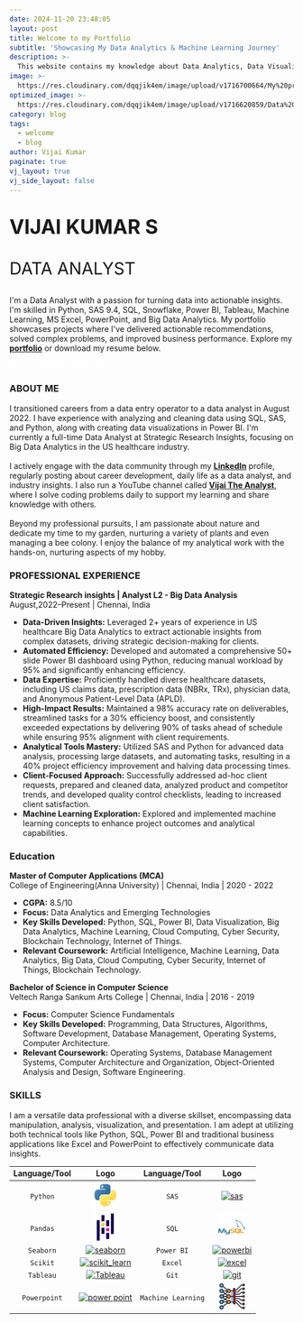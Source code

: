 ```yaml
---
date: 2024-11-20 23:48:05
layout: post
title: Welcome to my Portfolio
subtitle: 'Showcasing My Data Analytics & Machine Learning Journey'
description: >-
  This website contains my knowledge about Data Analytics, Data Visualization, Machine Learning.
image: >-
  https://res.cloudinary.com/dqqjik4em/image/upload/v1716700664/My%20profile_shadow.png
optimized_image: >-
  https://res.cloudinary.com/dqqjik4em/image/upload/v1716620859/Data%20analytics2_flip.jpg
category: blog
tags:
  - welcome
  - blog
author: Vijai Kumar
paginate: true
vj_layout: true
vj_side_layout: false
---
```

<p style="font-size: 35px;"><b>VIJAI KUMAR S</b></p>
<p style="font-size: 30px;">DATA ANALYST</p>
I'm a Data Analyst with a passion for turning data into actionable insights. I'm skilled in Python, SAS 9.4, SQL, Snowflake, Power BI, Tableau, Machine Learning, MS Excel, PowerPoint, and Big Data Analytics. My portfolio showcases projects where I've delivered actionable recommendations, solved complex problems, and improved business performance. Explore my <b><a href="https://vijaikumarsvk.github.io/">portfolio</a></b>  or download my resume below.

<a href="https://drive.google.com/file/d/17uXqBeHY2jkYe0oNRF4RWfQxjnZNvJmS/view?usp=sharing" class = "vj_resume_download_button" style="color:white;" onMouseOver="this.style.color='black'" onMouseOut="this.style.color='white'">DOWNLOAD MY RESUME</a>

<!-- > Curabitur blandit tempus porttitor. Nullam quis risus eget urna mollis ornare vel eu leo. Nullam id dolor id nibh ultricies vehicula ut id elit. -->

<!-- <div class = 'container_vj'>
<div class = 'about_me_text_vj'> -->
<h3 style = "max-width: 1120px;">ABOUT ME</h3>
<p>
I transitioned careers from a data entry operator to a data analyst in August 2022. I have experience with analyzing and cleaning data using SQL, SAS, and Python, along with creating data visualizations in Power BI. I'm currently a full-time Data Analyst at Strategic Research Insights, focusing on Big Data Analytics in the US healthcare industry.
<br><br>
I actively engage with the data community through my <b><a href = "https://www.linkedin.com/in/vijai-kumar-s/">LinkedIn</a></b> profile, regularly posting about career development, daily life as a data analyst, and industry insights. I also run a YouTube channel called <b><a href = "https://www.youtube.com/channel/UCS98bvXUXZOYQT0AbBcfD7Q">Vijai The Analyst</a></b>, where I solve coding problems daily to support my learning and share knowledge with others.
<br><br>
Beyond my professional pursuits, I am passionate about nature and dedicate my time to my garden, nurturing a variety of plants and even managing a bee colony. I enjoy the balance of my analytical work with the hands-on, nurturing aspects of my hobby.
</p>

<h3 style = "max-width: 1120px;">PROFESSIONAL EXPERIENCE</h3>
<p><b>Strategic Research insights | Analyst L2 - Big Data Analysis</b><br>
August,2022–Present | Chennai, India</p>

<!-- <ul style = "box-sizing: unset; padding: 0px;"> -->
<ul style = "box-sizing: unset; ">
  <li style = "padding: 0px;"><b>Data-Driven Insights:</b> Leveraged 2+ years of experience in US healthcare Big Data Analytics to extract actionable insights from complex datasets, driving strategic decision-making for clients.</li>
  <li style = "padding: 0px;"><b>Automated Efficiency:</b> Developed and automated a comprehensive 50+ slide Power BI dashboard using Python, reducing manual workload by 95% and significantly enhancing efficiency.</li>
  <li style = "padding: 0px;"><b>Data Expertise:</b> Proficiently handled diverse healthcare datasets, including US claims data, prescription data (NBRx, TRx), physician data, and Anonymous Patient-Level Data (APLD).</li>
  <li style = "padding: 0px;"><b>High-Impact Results:</b> Maintained a 98% accuracy rate on deliverables, streamlined tasks for a 30% efficiency boost, and consistently exceeded expectations by delivering 90% of tasks ahead of schedule while ensuring 95% alignment with client requirements.</li>
  <li style = "padding: 0px;"><b>Analytical Tools Mastery:</b> Utilized SAS and Python for advanced data analysis, processing large datasets, and automating tasks, resulting in a 40% project efficiency improvement and halving data processing times.</li>
  <li style = "padding: 0px;"><b>Client-Focused Approach:</b> Successfully addressed ad-hoc client requests, prepared and cleaned data, analyzed product and competitor trends, and developed quality control checklists, leading to increased client satisfaction.</li>
  <li style = "padding: 0px;"><b>Machine Learning Exploration:</b> Explored and implemented machine learning concepts to enhance project outcomes and analytical capabilities.</li>
</ul>  

<h3 style = "max-width: 1120px;">Education</h3>
<p><b>Master of Computer Applications (MCA)</b><br>
College of Engineering(Anna University) | Chennai, India | 2020 - 2022</p>

<!-- <ul style = "box-sizing: unset; padding: 0px;"> -->
<ul style = "box-sizing: unset;">
  <li style = "padding: 0px;"><b>CGPA:</b> 8.5/10</li>
  <li style = "padding: 0px;"><b>Focus:</b> Data Analytics and Emerging Technologies</li>
  <li style = "padding: 0px;"><b>Key Skills Developed:</b> Python, SQL, Power BI, Data Visualization, Big Data Analytics, Machine Learning, Cloud Computing, Cyber Security, Blockchain Technology, Internet of Things.</li>
  <li style = "padding: 0px;"><b>Relevant Coursework:</b> Artificial Intelligence, Machine Learning, Data Analytics, Big Data, Cloud Computing, Cyber Security, Internet of Things, Blockchain Technology.</li>
</ul>  


<p><b>Bachelor of Science in Computer Science</b><br>
Veltech Ranga Sankum Arts College | Chennai, India | 2016 - 2019</p>

<!-- <ul style = "box-sizing: unset; padding: 0px;"> -->
<ul style = "box-sizing: unset; ">
  <!-- <li style = "padding: 0px;"><b>CGPA:</b> 6.7/10</li> -->
  <li style = "padding: 0px;"><b>Focus:</b> Computer Science Fundamentals</li>
  <li style = "padding: 0px;"><b>Key Skills Developed:</b> Programming, Data Structures, Algorithms, Software Development, Database Management, Operating Systems, Computer Architecture.</li>
  <li style = "padding: 0px;"><b>Relevant Coursework:</b> Operating Systems, Database Management Systems, Computer Architecture and Organization, Object-Oriented Analysis and Design, Software Engineering.</li>
</ul>  


<h3 style = "max-width: 1120px;">SKILLS</h3>
<p>I am a versatile data professional with a diverse skillset, encompassing data manipulation, analysis, visualization, and presentation. I am adept at utilizing both technical tools like Python, SQL, Power BI and traditional business applications like Excel and PowerPoint to effectively communicate data insights.
</p>

|      Language/Tool       |                         Logo                          |      Language/Tool       |                         Logo                          |
| :----------------: | :---------------------------------------------------: | :----------------: | :---------------------------------------------------: |
|       `Python`        |      <a href="https://www.python.org" target="_blank" rel="noreferrer"> <img src="https://raw.githubusercontent.com/devicons/devicon/master/icons/python/python-original.svg" alt="python" width="48"/> </a>        |       `SAS`        |      <a href="https://www.sas.com/en_in/home.html" target="_blank" rel="noreferrer"> <img src="https://seeklogo.com/images/S/sas-logo-5B2DD6956B-seeklogo.com.png" alt="sas" width="48"/> </a>       |
|       `Pandas`        |      <a href="https://pandas.pydata.org/" target="_blank" rel="noreferrer"> <img src="https://raw.githubusercontent.com/devicons/devicon/2ae2a900d2f041da66e950e4d48052658d850630/icons/pandas/pandas-original.svg" alt="pandas" width="48"/> </a>       |       `SQL`        |      <a href="https://www.mysql.com/" target="_blank" rel="noreferrer"> <img src="https://raw.githubusercontent.com/devicons/devicon/master/icons/mysql/mysql-original-wordmark.svg" alt="mysql" width="48"/> </a>       |
|       `Seaborn`        |      <a href="https://seaborn.pydata.org/" target="_blank" rel="noreferrer"> <img src="https://seaborn.pydata.org/_images/logo-mark-lightbg.svg" alt="seaborn" width="48"/> </a>       |       `Power BI`        |      <a href="https://powerbi.microsoft.com/en-us/desktop/" target="_blank" rel="noreferrer"> <img src="https://seeklogo.com/images/P/power-bi-icon-logo-E1B451ED39-seeklogo.com.png" alt="powerbi" width="48"/> </a>       |
|       `Scikit`        |      <a href="https://scikit-learn.org/" target="_blank" rel="noreferrer"> <img src="https://upload.wikimedia.org/wikipedia/commons/0/05/Scikit_learn_logo_small.svg" alt="scikit_learn" width="48"/> </a>       |       `Excel`        |      <a href="https://www.microsoft.com/en-in/microsoft-365/excel" target="_blank" rel="noreferrer"> <img src="https://seeklogo.com/images/E/excel-logo-7C7437414C-seeklogo.com.png" alt="excel" width="48"/> </a>       |
|       `Tableau`        |      <a href="https://public.tableau.com/app/profile/vijai.kumar6565/vizzes" target="_blank" rel="noreferrer"> <img src="https://public.tableau.com/app/assets/tableau-public-logo-rgb-CutLXZsh.svg" alt="Tableau" width="48"/> </a>         |       `Git`        |      <a href="https://git-scm.com/" target="_blank" rel="noreferrer"> <img src="https://www.vectorlogo.zone/logos/git-scm/git-scm-icon.svg" alt="git" width="48"/> </a>       |
|       `Powerpoint`        |      <a href="https://www.microsoft.com/en-in/microsoft-365/powerpoint" target="_blank" rel="noreferrer"> <img src="https://seeklogo.com/images/M/microsoft-powerpoint-logo-5377A49D19-seeklogo.com.png" alt="power point" width="60"/> </a>         |       `Machine Learning`        |       <img src="https://raw.githubusercontent.com/VijaikumarSVK/VijaikumarSVK.github.io/refs/heads/main/assets/img/deep-learning.png" alt="ML" width="48"/>      |
